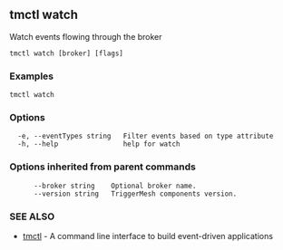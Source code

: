 ## tmctl watch

Watch events flowing through the broker

```
tmctl watch [broker] [flags]
```

### Examples

```
tmctl watch
```

### Options

```
  -e, --eventTypes string   Filter events based on type attribute
  -h, --help                help for watch
```

### Options inherited from parent commands

```
      --broker string    Optional broker name.
      --version string   TriggerMesh components version.
```

### SEE ALSO

* [tmctl](tmctl.md)	 - A command line interface to build event-driven applications

